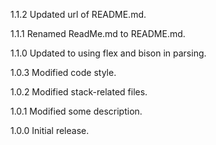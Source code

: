 1.1.2
Updated url of README.md.

1.1.1
Renamed ReadMe.md to README.md.

1.1.0
Updated to using flex and bison in parsing.

1.0.3
Modified code style.

1.0.2
Modified stack-related files.

1.0.1
Modified some description.

1.0.0
Initial release.